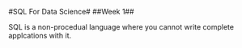 #SQL For Data Science#
##Week 1##

SQL is a non-procedual language where you cannot write complete applcations with it.

